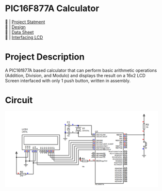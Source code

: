 # PIC16F877A Calculator

🔗 | [Project Statment](docs/project.pdf) <br>
🔗 | [Design](docs/design.pdf) <br>
🔗 | [Data Sheet](docs/datasheet.pdf) <br>
🔗 | [Interfacing LCD](docs/lcd.pdf) <br>


# Project Description
A PIC16f877A based calculator that can perform basic arithmetic operations (Addition, Division, and Modulo) and displays the result on a 16x2 LCD Screen interfaced with only 1 push button, written in assembly.

# Circuit
![circuit_](docs/design.png)

